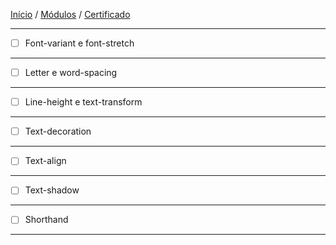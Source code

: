 [Início](https://github.com/Thalyalm/rocketseat-trilha-fundamentar) /
[Módulos](https://github.com/Thalyalm/rocketseat-trilha-fundamentar/tree/main/modulos) /
[Certificado](https://github.com/Thalyalm/rocketseat-trilha-fundamentar/tree/main/certificado)

---

- [ ] Font-variant e font-stretch

---

- [ ] Letter e word-spacing

---

- [ ] Line-height e text-transform

---

- [ ] Text-decoration

---

- [ ] Text-align

---

- [ ] Text-shadow

---

- [ ] Shorthand

---